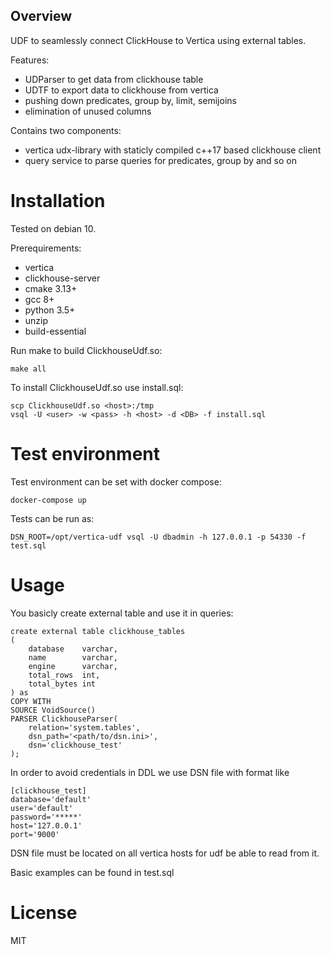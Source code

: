 
## Overview

UDF to seamlessly connect ClickHouse to Vertica using external tables.

Features:
* UDParser to get data from clickhouse table 
* UDTF to export data to clickhouse from vertica
* pushing down predicates, group by, limit, semijoins
* elimination of unused columns

Contains two components:
* vertica udx-library with staticly compiled c++17 based clickhouse client
* query service to parse queries for predicates, group by and so on

# Installation

Tested on debian 10.

Prerequirements:
* vertica
* clickhouse-server
* cmake 3.13+
* gcc 8+
* python 3.5+
* unzip
* build-essential

Run make to build ClickhouseUdf.so:
```
make all
```

To install ClickhouseUdf.so use install.sql:
```
scp ClickhouseUdf.so <host>:/tmp
vsql -U <user> -w <pass> -h <host> -d <DB> -f install.sql
```

# Test environment

Test environment can be set with docker compose:
```
docker-compose up
```
Tests can be run as:
```
DSN_ROOT=/opt/vertica-udf vsql -U dbadmin -h 127.0.0.1 -p 54330 -f test.sql
```

# Usage

You basicly create external table and use it in queries:

```
create external table clickhouse_tables
(
    database    varchar,
    name        varchar,
    engine      varchar,
    total_rows  int,
    total_bytes int
) as
COPY WITH
SOURCE VoidSource()
PARSER ClickhouseParser(
    relation='system.tables',
    dsn_path='<path/to/dsn.ini>',
    dsn='clickhouse_test'
);
```

In order to avoid credentials in DDL we use DSN file with format like 

```
[clickhouse_test]
database='default'
user='default'
password='*****'
host='127.0.0.1'
port='9000'
```

DSN file must be located on all vertica hosts for udf be able to read from it.

Basic examples can be found in test.sql


# License
MIT

